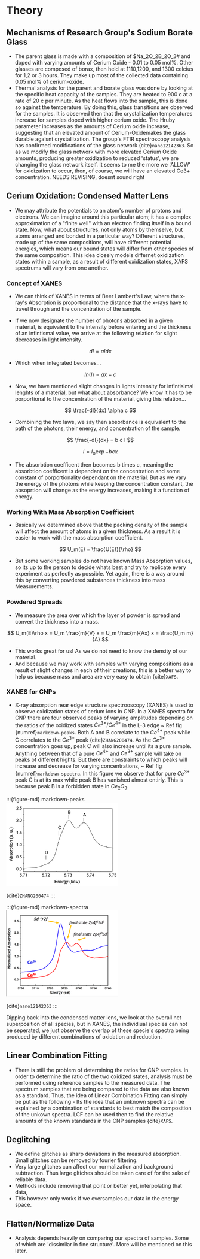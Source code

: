 # Theory

## Mechanisms of Research Group's Sodium Borate Glass
- The parent glass is made with a composition of $Na_2O_2B_2O_3# and doped with varying amounts of Cerium Oxide - 0.01 to 0.05 mol%. Other glasses are composed of borax, then held at 1110,1200, and 1300 celcius for 1,2 or 3 hours. They make up most of the collected data containing 0.05 mol% of cerium-oxide.
- Thermal analysis for the parent and borate glass was done by looking at the specific heat capacity of the samples. They are heated to 900 c at a rate of 20 c per minute. As the heat flows into the sample, this is done so against the temperature. By doing this, glass transitions are observed for the samples. It is observed then that the crystallization temperatures increase for samples doped with higher cerium oxide. The Hruby parameter increases as the amounts of Cerium oxide increase, suggesting that an elevated amount of Cerium-Oxidemakes the glass durable agaisnt crystallization. The group's FTIR spectroscopy analysis has confirmed modifications of the glass network {cite}`nano12142363`. So as we modify the glass network with more elevated Cerium Oxide amounts, producing greater oxidization to reduced 'status', we are changing the glass network itself. It seems to me the more we 'ALLOW' for oxidization to occur, then, of course, we will have an elevated Ce3+ concentration. NEEDS REVISING, doesnt sound right
## Cerium Oxidation: Condensed Matter Lens
- We may attribute the potentials to an atom's number of protons and electrons. We can imagine around this particular atom; it has a complex approximation of a "finite well" with an electron finding itself in a bound state. Now, what about structures, not only  atoms by themselve, but atoms arranged and bonded in a particular way? Different structures, made up of the same compositions, will have different potential energies, which means our bound states will differ from other species of the same composition. This idea closely models differnet oxidization states within a sample, as a result of different oxidization states, XAFS spectrums will vary from one another.

### Concept of XANES
- We can think of XANES in terms of Beer Lambert's Law, where the x-ray's Absorption is proportional to the distance that the x-rays have to travel through and the concentration of the sample. 

- If we now designate the number of photons absorbed in a given material, is equivalent to the intensity before entering and the thickness of an infintismal value, we arrive at the following relation for slight decreases in light intensity.

$$
dI = a I dx
$$

- Which when integrated becomes...

$$
 ln(I) = ax + c
$$

- Now, we have mentioned slight changes in lights intensity for infintisimal lenghts of a material, but what about absorbance? We know it has to be porportional to the concentration of the material, giving this relation...

$$
    \frac{-dI}{dx} \alpha c
$$

- Combining the two laws, we say then absorbance is equivalent to the path of the photons, their energy, and concentration of the sample.

$$
    \frac{-dI}{dx} = b c I
$$

$$
    I = I_0 \exp{-bcx}
$$

- The absorbtion coefficent then becomes b times c, meaning the absorbtion coefficent is dependant on the concentration and some constant of porportionality dependant on the material. But as we vary the energy of the photons while keeping the concentration constant, the absoprtion will change as the energy increases, making it a function of energy.

### Working With Mass Absorption Coefficient 
- Basically we determined above that the packing density of the sample will affect the amount of atoms in a given thickness. As a result it is easier to work with the mass absorption coefficient.

$$
    U_m(E) = \frac{U(E)}{\rho}
$$

- But some working samples do not have known Mass Absorption values, so its up to the person to decide whats best and try to replicate every experiment as perfectly as possible. Yet again, there is a way around this by converting powdered substances thickness into mass Measurements.

### Powdered Spreads
- We measure the area over which the layer of powder is spread and convert the thickness into a mass.

$$
    U_m(E)\rho x = U_m \frac{m}{V} x = U_m \frac{m}{Ax} x = \frac{U_m m}{A}
$$

- This works great for us! As we do not need to know the density of our material.
- And because we may work with samples with varying compositions as a result of slight changes in each of their creations, this is a better way to help us because mass and area are very easy to obtain {cite}`XAFS`.

### XANES for CNPs
- X-ray absorption near edge structure spectrooscopy (XANES) is used to observe oxidization states of cerium ions in CNP. In a XANES spectra for CNP there are four observed peaks of varying amplitudes depending on the ratios of the oxidized states $Ce^{3+}/Ce^{4+}$ in the L-3 edge ~ Ref fig {numref}`markdown-peaks`. Both A and B  correlate to the $Ce^{4+}$ peak while C correlates to the $Ce^{3+}$ peak {cite}`ZHANG200474`. As the $Ce^{3+}$ concentration goes up, peak C will also increase until its a pure sample. Anything between that of a pure $Ce^{4+}$ and $Ce^{3+}$ sample will take on peaks of different hights. But there are constraints to which peaks will increase and decrease for varying concentrations, ~ Ref fig {numref}`markdown-spectra`. In this figure we observe that for pure $Ce^{3+}$ peak C is at its max while peak B has vanished almost entirly. This is because peak B is a forbidden state in $Ce_2O_3$. 

:::{figure-md} markdown-peaks
<img src="Peaks.png" alt="XANES Peaks" class="bg-primary mb-1" width="300px">

{cite}`ZHANG200474`
:::

:::{figure-md} markdown-spectra
<img src="XANES.png" alt="XANES Spectrum" class="bg-primary mb-1" width="300px">

{cite}`nano12142363`
:::

Dipping back into the condensed matter lens, we look at the overall net superposition of all species, but in XANES, the individiual species can not be seperated, we just observe the overlap of these specie's spectra being produced by different combinations of oxidation and reduction. 


## Linear Combination Fitting
- There is still the problem of determining the ratios for CNP samples. In order to determine the ratio of the two oxidized states, analysis must be performed using reference samples to the measured data. The spectrum samples that are being compared to the data are also known as a standard. Thus, the idea of Linear Combination Fitting can simply be put as the following - Its the idea that an unknown spectra can be explained by a combination of standards to best match the composition of the unkown spectra. LCF can be used then to find the relative amounts of the known standards in the CNP samples {cite}`XAFS`.

## Deglitching
- We define glitches as sharp deviations in the measured absorption. Small glitches can be removed by fourier filtering.
- Very large glitches can affect our normalization and background subtraction. Thus large gltiches should be taken care of for the sake of reliable data.
- Methods include removing that point or better yet, interpolating that data,
- This however only works if we oversamples our data in the energy space.
## Flatten/Normalize Data
- Analysis depends heavily on comparing our spectra of samples. Some of which are 'dissimilar in fine structure'. More will be mentioned on this later.